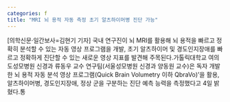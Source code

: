```yaml
---
categories: f
title: "MRI 뇌 용적 자동 측정 초기 알츠하이머병 진단 가능"
---
```

[의학신문·일간보사=김현기 기자] 국내 연구진이 뇌 MRI를 활용해 뇌 용적을 빠르고 정확히 분석할 수 있는 자동 영상 프로그램을 개발, 초기 알츠하이머 및 경도인지장애를 빠르고 정확하게 진단할 수 있는 새로운 영상 지표를 발견해 주목된다.가톨릭대학교 여의도성모병원 신경과 류동우 교수 연구팀(서울성모병원 신경과 양동원 교수)은 독자 개발한 뇌 용적 자동 분석 영상 프로그램(Quick Brain Volumetry 이하 QbraVo)’을 활용, 알츠하이머병, 경도인지장애, 정상 군을 구분하는 진단 예측 능력을 측정했다고 4일 밝혔다.통